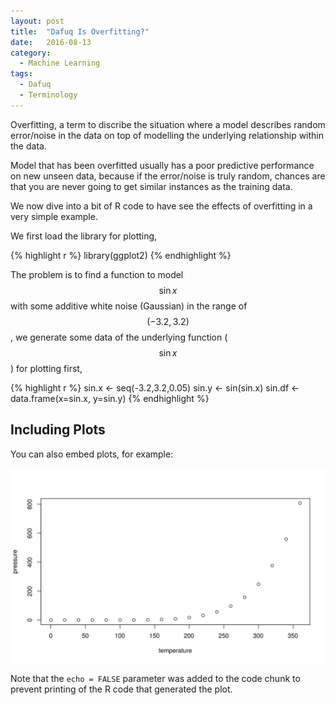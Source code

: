 ```yaml
---
layout: post
title:  "Dafuq Is Overfitting?"
date:   2016-08-13
category:
  - Machine Learning
tags:
  - Dafuq
  - Terminology
---
```




Overfitting, a term to discribe the situation where a model describes random error/noise in the data on top of modelling the underlying relationship within the data. 

Model that has been overfitted usually has a poor predictive performance on new unseen data, because if the error/noise is truly random, chances are that you are never going to get similar instances as the training data.

We now dive into a bit of R code to have see the effects of overfitting in a very simple example.

We first load the library for plotting,


{% highlight r %}
library(ggplot2)
{% endhighlight %}

The problem is to find a function to model $$\sin{x}$$ with some additive white noise (Gaussian) in the range of $$(-3.2, 3.2)$$, we generate some data of the underlying function ($$\sin{x}$$) for plotting first,


{% highlight r %}
sin.x <- seq(-3.2,3.2,0.05)
sin.y <- sin(sin.x)
sin.df <- data.frame(x=sin.x, y=sin.y)
{% endhighlight %}




## Including Plots

You can also embed plots, for example:

![plot of chunk pressure](/assets/Rfig/pressure-1.svg)

Note that the `echo = FALSE` parameter was added to the code chunk to prevent printing of the R code that generated the plot.
